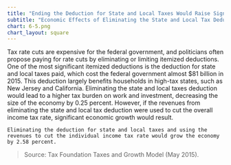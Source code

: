 ```yaml
---
title: "Ending the Deduction for State and Local Taxes Would Raise Significant Revenue"
subtitle: "Economic Effects of Eliminating the State and Local Tax Deduction (2015)"
chart: 6-5.png
chart_layout: square
---
```

Tax rate cuts are expensive for the federal government, and politicians often propose paying for rate cuts by eliminating or limiting itemized deductions. One of the most significant itemized deductions is the deduction for state and local taxes paid, which cost the federal government almost $81 billion in 2015. This deduction largely benefits households in high-tax states, such as New Jersey and California. Eliminating the state and local taxes deduction would lead to a higher tax burden on work and investment, decreasing the size of the economy by 0.25 percent. However, if the revenues from eliminating the state and local tax deduction were used to cut the overall income tax rate, significant economic growth would result.						

```
Eliminating the deduction for state and local taxes and using the revenues to cut the individual income tax rate would grow the economy by 2.58 percent.
```

>Source: Tax Foundation Taxes and Growth Model (May 2015).
